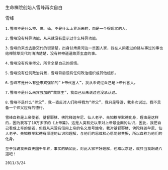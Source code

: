 生命禅院创始人雪峰再次自白

雪峰


    1.雪峰不是什么神、佛、仙，不是什么上界派来的，而是一个很现实的人。

    2.雪峰没有特异功能，从来就没有显示过什么特异功能。

    3.雪峰的来龙去脉交代的很清楚，出身甘肃黄河边一贫困人家，我在人间走过的路从事过的事也给禅院草交代的清清楚楚，没有神神道道故弄玄虚的事。

    4.雪峰没有传承师父，所言全是自己的感悟。

    5.雪峰没有任何政治背景，雪峰背后没有任何政治组织或其他组织。

    6.雪峰不是什么有些来宾强加的“上帝代言人”，我从未说过自己是上帝代言人。

    7.雪峰不是什么来宾强加的“救世主”，我自己从未说过也没承认过。

    8.雪峰不是什么“师父”，我一直反对人们称呼我为“师父”，我只是导游，我多次说过，我不具备一个师父应有的德行。

    雪峰自称是上帝使者，基督耶稣、佛陀释迦牟尼、仙人老子、先知穆罕默德化身，理由是这样的，因为我写了10万多字的《上帝篇》，这是人类有史以来对上帝最全面的认识，因此，我把自己看成上帝的使者，但我从来没有借用上帝的名义发号施令。我对基督耶稣、佛陀释迦牟尼、仙人老子、先知穆罕默德有深邃的认识和理解，与他们的思维和心愿同频共振，所以自称为他们的化身。

    至于我说我来自天国千年界，事实的确如此，对此大家不好理解，也难以求证，就只当我胡说八道吧！

    2011/3/24



